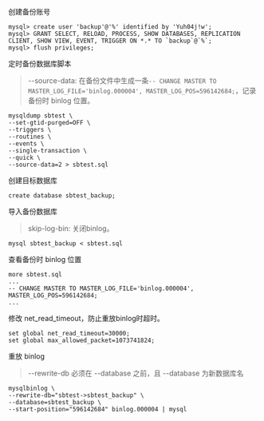创建备份账号

```
mysql> create user 'backup'@'%' identified by 'Yuh04j!w';
mysql> GRANT SELECT, RELOAD, PROCESS, SHOW DATABASES, REPLICATION CLIENT, SHOW VIEW, EVENT, TRIGGER ON *.* TO `backup`@`%`;
mysql> flush privileges;
```

定时备份数据库脚本

> --source-data: 在备份文件中生成一条`-- CHANGE MASTER TO MASTER_LOG_FILE='binlog.000004', MASTER_LOG_POS=596142684;`，记录备份时 binlog 位置。

```
mysqldump sbtest \
--set-gtid-purged=OFF \
--triggers \
--routines \
--events \
--single-transaction \
--quick \
--source-data=2 > sbtest.sql
```

创建目标数据库

```
create database sbtest_backup;
```

导入备份数据库

> skip-log-bin: 关闭binlog。

```
mysql sbtest_backup < sbtest.sql
```

查看备份时 binlog 位置

```
more sbtest.sql 
...
-- CHANGE MASTER TO MASTER_LOG_FILE='binlog.000004', MASTER_LOG_POS=596142684;
...
```

修改 net_read_timeout，防止重放binlog时超时。

```
set global net_read_timeout=30000;
set global max_allowed_packet=1073741824;
```

重放 binlog

> --rewrite-db 必须在 --database 之前，且 --database 为新数据库名

```
mysqlbinlog \
--rewrite-db="sbtest->sbtest_backup" \
--database=sbtest_backup \
--start-position="596142684" binlog.000004 | mysql
```





